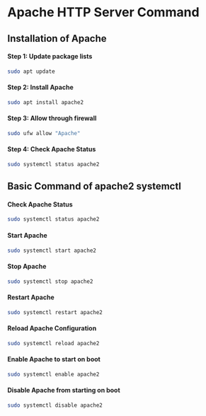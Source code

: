 
# Apache HTTP Server Command

## Installation of Apache

#### Step 1: Update package lists

```sh
sudo apt update
```
#### Step 2: Install Apache

```sh
sudo apt install apache2
```
#### Step 3: Allow through firewall

```sh
sudo ufw allow "Apache"
```
#### Step 4: Check Apache Status

```sh
sudo systemctl status apache2
```

## Basic Command of apache2 systemctl

#### Check Apache Status
```sh
sudo systemctl status apache2
```
#### Start Apache
```sh
sudo systemctl start apache2
```
#### Stop Apache
```sh
sudo systemctl stop apache2
```
#### Restart Apache
```sh
sudo systemctl restart apache2
```
#### Reload Apache Configuration
```sh
sudo systemctl reload apache2
```
#### Enable Apache to start on boot
```sh
sudo systemctl enable apache2
```
#### Disable Apache from starting on boot
```sh
sudo systemctl disable apache2
```
